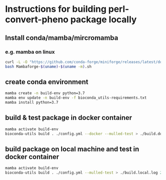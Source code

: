 
# Instructions for building perl-convert-pheno package locally

## Install conda/mamba/mircromamba

### e.g. mamba on linux

```bash
curl -L -O "https://github.com/conda-forge/miniforge/releases/latest/download/Mambaforge-$(uname)-$(uname -m).sh"
bash Mambaforge-$(uname)-$(uname -m).sh
```

## create conda environment

```bash
mamba create -n build-env python=3.7
mamba env update -n build-env -f bioconda_utils-requirements.txt
mamba install python=3.7
```

## build & test package in docker container
```bash
mamba activate build-env
bioconda-utils build . ./config.yml --docker --mulled-test > ./build.docker.log 2>&1
```

## build package on local machine and test in docker container

```bash
mamba activate build-env
bioconda-utils build . ./config.yml --mulled-test > ./build.local.log 2>&1
